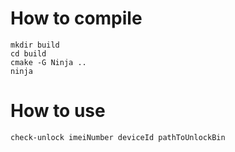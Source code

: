 # How to compile
```
mkdir build
cd build
cmake -G Ninja ..
ninja
```

# How to use
```
check-unlock imeiNumber deviceId pathToUnlockBin
```